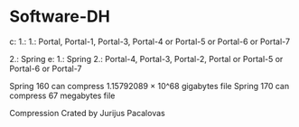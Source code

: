 # Software-DH

c:
1.:
1.: Portal, Portal-1, Portal-3, Portal-4 or Portal-5 or Portal-6 or Portal-7

2.: Spring 
e:
1.: Spring
2.: Portal-4, Portal-3, Portal-2, Portal or Portal-5 or Portal-6 or Portal-7


Spring 160 can compress 1.15792089 × 10^68 gigabytes file
Spring 170 can compress 67 megabytes file


Compression Crated by Jurijus Pacalovas

